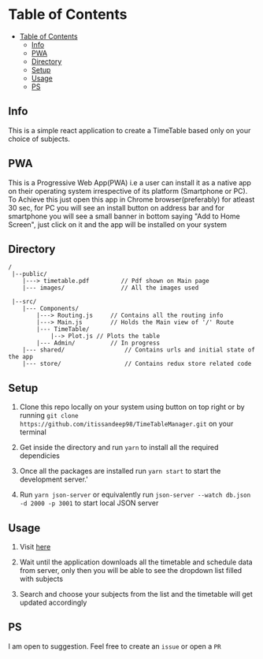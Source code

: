 # Table of Contents

- [Table of Contents](#table-of-contents)
	- [Info](#info)
	- [PWA](#pwa)
	- [Directory](#directory)
	- [Setup](#setup)
	- [Usage](#usage)
	- [PS](#ps)

## Info

This is a simple react application to create a TimeTable based only on your choice of subjects.

## PWA

This is a Progressive Web App(PWA) i.e a user can install it as a native app on their operating system irrespective of its platform (Smartphone or PC). To Achieve this just open this app in Chrome browser(preferably) for atleast 30 sec, for PC you will see an install button on address bar and for smartphone you will see a small banner in bottom saying "Add to Home Screen", just click on it and the app will be installed on your system

## Directory

	/
	 |--public/
		|---> timetable.pdf         // Pdf shown on Main page
		|--- images/                // All the images used

	 |--src/
		|--- Components/
			|---> Routing.js     // Contains all the routing info
			|---> Main.js        // Holds the Main view of '/' Route
			|--- TimeTable/
				|--> Plot.js // Plots the table
			|--- Admin/          // In progress
		|--- shared/                 // Contains urls and initial state of the app
		|--- store/                  // Contains redux store related code

## Setup

1. Clone this repo locally on your system using button on top right or by running `git clone https://github.com/itissandeep98/TimeTableManager.git` on your terminal

2. Get inside the directory and run `yarn` to install all the required dependicies

3. Once all the packages are installed run `yarn start` to start the development server.'

4. Run `yarn json-server` or equivalently run `json-server --watch db.json -d 2000 -p 3001` to start local JSON server

## Usage

1. Visit [here](https://itissandeep98.github.io/TimeTableManager/)

2. Wait until the application downloads all the timetable and schedule data from server, only then you will be able to see the dropdown list filled with subjects

3. Search and choose your subjects from the list and the timetable will get updated accordingly

## PS

I am open to suggestion. Feel free to create an `issue` or open a `PR`

